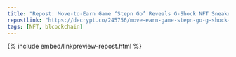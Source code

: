 ```yaml
---
title: "Repost: Move-to-Earn Game ‘Stepn Go’ Reveals G-Shock NFT Sneaker Collab - Decrypt"
repostlink: "https://decrypt.co/245756/move-earn-game-stepn-go-g-shock-nft-sneakers"
tags: [NFT, blcockchain]
---
```


{% include embed/linkpreview-repost.html %}
